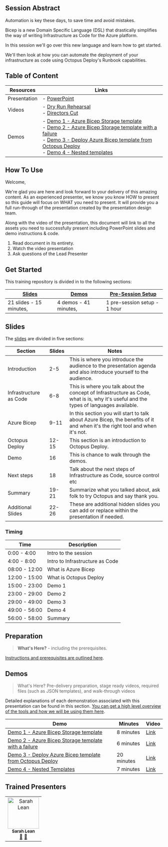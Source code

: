 ## Session Abstract

Automation is key these days, to save time and avoid mistakes.

Bicep is a new Domain Specific Language (DSL) that drastically simplifies the way of writing Infrastructure as Code for the Azure platform.

In this session we'll go over this new language and learn how to get started.

We'll then look at how you can automate the deployment of your infrastructure as code using Octopus Deploy's Runbook capabilities.


## Table of Content

| Resources          | Links                            |
|-------------------|----------------------------------|
| Presentation       | - [PowerPoint](https://github.com/OctopusDeployCommunity/Presentations/blob/main/Azure/AzureBicep/CombineAzureBicepandOctopusDeployv1.pptx) | [Google Slides]()
| Videos            | - [Dry Run Rehearsal](https://communitypresentations.blob.core.windows.net/recordings/azure/azurebicep/bicepoctopus_dryrun_march2022.mp4) <br/>- [Directors Cut]() <br/> 
| Demos             | - [Demo 1 - Azure Bicep Storage template ](demos/README.md#demo-1---azure-bicep-storage-template) <br/>- [Demo 2 - Azure Bicep Storage template with a failure](demos/README.md#demo-2---azure-bicep-storage-template-with-a-failure) <br/>- [Demo 3 - Deploy Azure Bicep template from Octopus Deploy ](demos/README.md#demo-3---deploy-azure-bicep-template-from-octopus-deploy)<br/>- [Demo 4 - Nested templates ](demos/README.md#demo-4---nested-templates) |

## How To Use

Welcome,

We're glad you are here and look forward to your delivery of this amazing content. As an experienced presenter, we know you know HOW to present so this guide will focus on WHAT you need to present. It will provide you a full run-through of the presentation created by the presentation design team. 

Along with the video of the presentation, this document will link to all the assets you need to successfully present including PowerPoint slides and demo instructions &
code.

1.  Read document in its entirety.
2.  Watch the video presentation
3.  Ask questions of the Lead Presenter


## Get Started

This training repository is divided in to the following sections:

| [Slides](#slides) | [Demos](demos/README.md) | [Pre-Session Setup](presessionsetup/README.md) | 
|-------------------|---------------------------|--------------------------------------
| 21 slides - 15 minutes, | 4 demos - 41 minutes, | 1 pre-session setup - 1 hour



## Slides

The [slides](presentations.md) are divided in five sections:

 Section                    | Slides           | Notes
----------------------------|---------------   |------
Introduction                | 2-5             | This is where you introduce the audience to the presentation agenda and also introduce yourself to the audience. 
Infrastructure as Code          | 6-8            |  This is where you talk about the concept of Infrastructure as Code, what is is, why it's useful and the types of languages available. 
Azure Bicep         | 9-11   | In this section you will start to talk about Azure Bicep, the benefits of it and when it's the right tool and when it's not. 
Octopus Deploy      | 12-15 | This section is an introduction to Octopus Deploy. 
Demo                    | 16     | This is chance to walk through the demos. 
Next steps                    | 18  | Talk about the next steps of Infrastructure as Code, source control etc
Summary                    | 19-21      | Summarize what you talked about, ask folk to try Octopus and say thank you. 
Additional Slides                    | 22-26     |These are additional hidden slides you can add or replace within the presentation if needed. 

### Timing

| Time        | Description 
--------------|-------------
0:00 - 4:00   | Intro to the session
4:00 - 8:00  | Intro to Infrastructure as Code 
08:00 - 12:00 | What is Azure Bicep
12:00 - 15:00 | What is Octopus Deploy 
15:00 - 23:00 | Demo 1
23:00 - 29:00 | Demo 2 
29:00 - 49:00 | Demo 3
49:00 - 56:00 | Demo 4
56:00 - 58:00 | Summary


## Preparation

>**What's Here?**  - including the prerequisites.

[Instructions and prerequisites are outlined here](presessionsetup/README.md). 


## Demos

> What's Here? Pre-delivery preparation, stage ready videos, required files (such as JSON templates), and walk-through videos

Detailed explanations of each demonstration associated with this presentation can be found in this section. [You can get a high level overview of the tools and how we will be using them here](demos/README.md).

| Demo 	                                    | Minutes | Video
--------------------------------------------|---------|-----------------
|  [Demo 1 - Azure Bicep Storage template ](demos/README.md#demo-1---azure-bicep-storage-template)           | 8 minutes       | [Link]()
|  [Demo 2 - Azure Bicep Storage template with a failure](demos/README.md#demo-2---azure-bicep-storage-template-with-a-failure)  | 6 minutes       | [Link]()
|  [Demo 3 - Deploy Azure Bicep template from Octopus Deploy ](demos/README.md#demo-3---deploy-azure-bicep-template-from-octopus-deploy) | 20 minutes      | [Link]()
|  [Demo 4 - Nested Templates](demos/README.md#demo-4---nested-templates)  | 7 minutes       | [Link]()


## Trained Presenters

<!-- ALL-CONTRIBUTORS-LIST:START - Do not remove or modify this section -->

<table>
<tr>
    <td align="center"><a href="https://www.techielass.com/">
        <img src="https://avatars.githubusercontent.com/u/13692824?v=4" width="100px;" alt="Sarah Lean"/><br />
        <sub><b>Sarah Lean</b></sub></a><br />
            <a href="" title="talk">📢</a>
            <a href="" title="Documentation">📖</a> 
    </td>
</tr></table>

<!-- ALL-CONTRIBUTORS-LIST:END -->